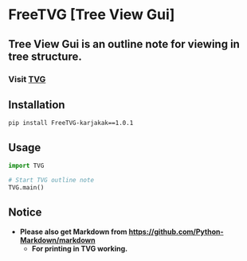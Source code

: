 # FreeTVG [Tree View Gui]
## **Tree View Gui is an outline note for viewing in tree structure.**
### **Visit [TVG](https://treeviewgui.work)**
## Installation
```pip install FreeTVG-karjakak==1.0.1```
## Usage
```Python
import TVG

# Start TVG outline note
TVG.main()
```
## Notice
* **Please also get Markdown from https://github.com/Python-Markdown/markdown**
    * **For printing in TVG working.**